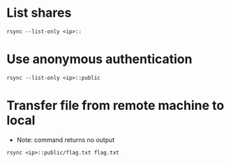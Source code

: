 # List shares

```
rsync --list-only <ip>::
```

# Use anonymous authentication

```
rsync --list-only <ip>::public
```

# Transfer file from remote machine to local

- Note: command returns no output
```
rsync <ip>::public/flag.txt flag.txt
```

